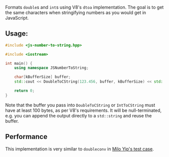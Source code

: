 Formats `double`s and `int`s using V8's `dtoa` implementation. The goal is to get the same characters when stringifying numbers as you would get in JavaScript.

## Usage:

```cpp
#include <js-number-to-string.hpp>

#include <iostream>

int main() {
    using namespace JSNumberToString;

    char[kBufferSize] buffer;
    std::cout << DoubleToCString(123.456, buffer, kBufferSize) << std::endl;

    return 0;
}
```

Note that the buffer you pass into `DoubleToCString` or `IntToCString` must have at least 100 bytes, as per V8's requirements. It will be null-terminated, e.g. you can append the output directly to a `std::string` and reuse the buffer.

## Performance

This implementation is very similar to `doubleconv` in [Milo Yip's test case](https://github.com/miloyip/dtoa-benchmark).
